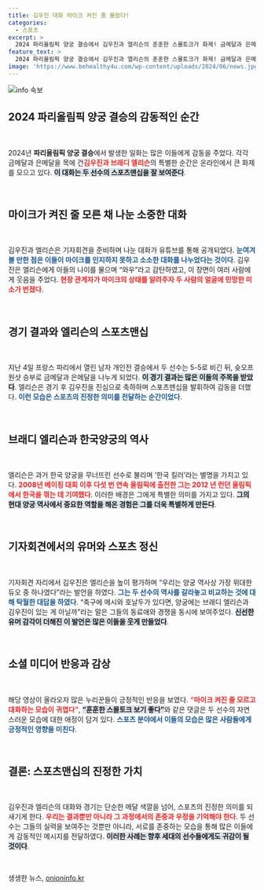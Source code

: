 ```yaml
---
title: 김우진 대화 마이크 켜진 줄 몰랐다!
categories:
  - 스포츠
excerpt: >
  2024 파리올림픽 양궁 결승에서 김우진과 엘리슨의 훈훈한 스몰토크가 화제! 금메달과 은메달을 거머쥔 두 선수는 마이크가 켜진 줄 모르고 나눈 대화로 팬들을 미소 짓게 했다. 이들의 스포츠맨십도 빛났다!
feature_text: >
  2024 파리올림픽 양궁 결승에서 김우진과 엘리슨의 훈훈한 스몰토크가 화제! 금메달과 은메달을 거머쥔 두 선수는 마이크가 켜진 줄 모르고 나눈 대화로 팬들을 미소 짓게 했다. 이들의 스포츠맨십도 빛났다!
image: 'https://www.behealthy4u.com/wp-content/uploads/2024/06/news.jpg'
---
```


<p><img src="https://www.behealthy4u.com/wp-content/uploads/2024/06/news.jpg" alt="info 속보" /></p>

<h2 data-ke-size="size26">2024 파리올림픽 양궁 결승의 감동적인 순간</h2>

<p data-ke-size="size16">&nbsp;</p>

<p>2024년 <b>파리올림픽 양궁 결승</b>에서 발생한 일화는 많은 이들에게 감동을 주었다. 각각 금메달과 은메달을 목에 건<b><span style="color: #ee2323;">김우진과 브래디 엘리슨</span></b>의 특별한 순간은 온라인에서 큰 화제를 모으고 있다. <b><span style="background-color: #21538527;">이 대화는 두 선수의 스포츠맨십을 잘 보여준다</span></b>.</p>

<p data-ke-size="size16">&nbsp;</p>

<h2 data-ke-size="size26">마이크가 켜진 줄 모른 채 나눈 소중한 대화</h2>

<p data-ke-size="size16">&nbsp;</p>

<p>김우진과 엘리슨은 기자회견을 준비하며 나눈 대화가 유튜브를 통해 공개되었다. <b><span style="color: #1a5490;">눈여겨볼 만한 점은 이들이 마이크를 인지하지 못하고 소소한 대화를 나누었다는 것이다</span></b>. 김우진은 엘리슨에게 아들의 나이를 물으며 “와우”라고 감탄하였고, 이 장면이 여러 사람에게 웃음을 주었다. <b><span style="color: #ee2323;">현장 관계자가 마이크의 상태를 알려주자 두 사람의 얼굴에 민망한 미소가 번졌다</span></b>.</p>

<p data-ke-size="size16">&nbsp;</p>

<h2 data-ke-size="size26">경기 결과와 엘리슨의 스포츠맨십</h2>

<p data-ke-size="size16">&nbsp;</p>

<p>지난 4일 프랑스 파리에서 열린 남자 개인전 결승에서 두 선수는 5-5로 비긴 뒤, 슛오프 원샷 승부로 금메달과 은메달을 나누게 되었다. <b><span style="background-color: #21538527;">이 경기 결과는 많은 이들의 주목을 받았다</span></b>. 엘리슨은 경기 후 김우진을 진심으로 축하하며 스포츠맨십을 발휘하여 감동을 더했다. <b><span style="color: #1a5490;">이런 모습은 스포츠의 진정한 의미를 전달하는 순간이었다</span></b>.</p>

<p data-ke-size="size16">&nbsp;</p>

<h2 data-ke-size="size26">브래디 엘리슨과 한국양궁의 역사</h2>

<p data-ke-size="size16">&nbsp;</p>

<p>엘리슨은 과거 한국 양궁을 무너뜨린 선수로 불리며 ‘한국 킬러’라는 별명을 가지고 있다. <b><span style="color: #ee2323;">2008년 베이징 대회 이후 다섯 번 연속 올림픽에 출전한 그는 2012 년 런던 올림픽에서 한국을 꺾는 데 기여했다</span></b>. 이러한 배경은 그에게 특별한 의미를 가지고 있다. <b><span style="background-color: #21538527;">그의 현대 양궁 역사에서 중요한 역할을 해온 경험은 그를 더욱 특별하게 만든다</span></b>.</p>

<p data-ke-size="size16">&nbsp;</p>

<h2 data-ke-size="size26">기자회견에서의 유머와 스포츠 정신</h2>

<p data-ke-size="size16">&nbsp;</p>

<p>기자회견 자리에서 김우진은 엘리슨을 높이 평가하며 “우리는 양궁 역사상 가장 위대한 듀오 중 하나였다”라는 발언을 하였다. <b><span style="color: #1a5490;">그는 두 선수의 역사를 갈라놓고 비교하는 것에 대해 탁월한 대답을 하였다</span></b>. “축구에 메시와 호날두가 있다면, 양궁에는 브래디 엘리슨과 김우진이 있는 게 아닐까”라는 말은 그들의 동료애와 경쟁을 동시에 보여주었다. <b><span style="background-color: #21538527;">신선한 유머 감각이 더해진 이 발언은 많은 이들을 웃게 만들었다</span></b>.</p>

<p data-ke-size="size16">&nbsp;</p>

<h2 data-ke-size="size26">소셜 미디어 반응과 감상</h2>

<p data-ke-size="size16">&nbsp;</p>

<p>해당 영상이 올라오자 많은 누리꾼들이 긍정적인 반응을 보였다. <b><span style="color: #ee2323;">“마이크 켜진 줄 모르고 대화하는 모습이 귀엽다”</span></b>, <b><span style="background-color: #21538527;">“훈훈한 스몰토크 보기 좋다”</span></b>와 같은 댓글은 두 선수의 자연스러운 모습에 대한 애정이 담겨 있다. <b><span style="color: #1a5490;">스포츠 분야에서 이들의 모습은 많은 사람들에게 긍정적인 영향을 미친다</span></b>.</p>

<p data-ke-size="size16">&nbsp;</p>

<h2 data-ke-size="size26">결론: 스포츠맨십의 진정한 가치</h2>

<p data-ke-size="size16">&nbsp;</p>

<p>김우진과 엘리슨의 대화와 경기는 단순한 메달 색깔을 넘어, 스포츠의 진정한 의미를 되새기게 한다. <b><span style="color: #ee2323;">우리는 결과뿐만 아니라 그 과정에서의 존중과 우정을 기억해야 한다</span></b>. 두 선수는 그들의 실력을 보여주는 것뿐만 아니라, 서로를 존중하는 모습을 통해 많은 이들에게 감동적인 메시지를 전달하였다. <b><span style="background-color: #21538527;">이러한 사례는 향후 세대의 선수들에게도 귀감이 될 것이다</span></b>.</p>

<p data-ke-size="size16">&nbsp;</p>
생생한 뉴스, <a href="https://onioninfo.kr" rel="dofollow">onioninfo.kr</a>


